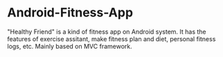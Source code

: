 # Android-Fitness-App
"Healthy Friend" is a kind of fitness app on Android system. It has the features of exercise assitant, make fitness plan and diet, personal fitness logs, etc. Mainly based on MVC framework.
